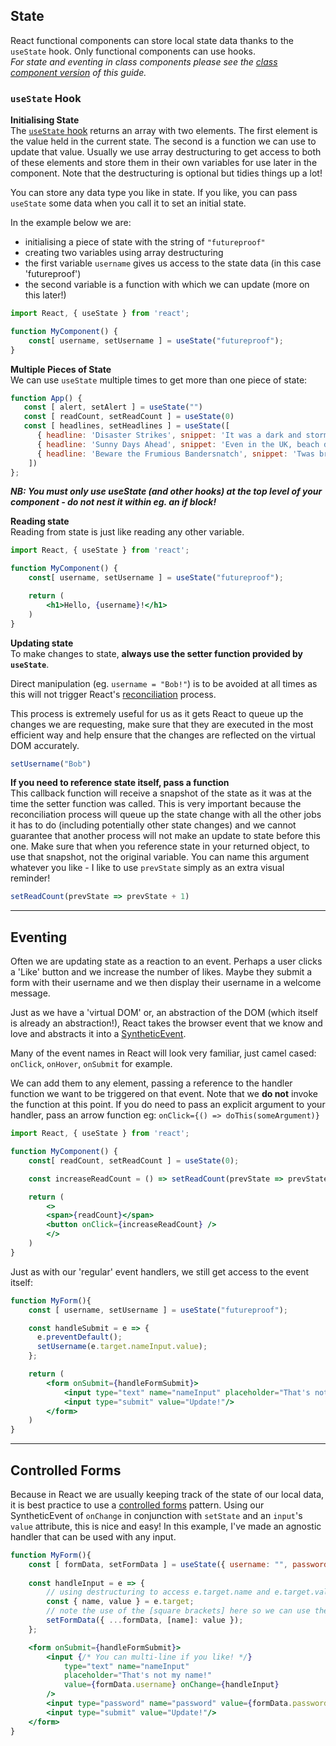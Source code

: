 ## State
React functional components can store local state data thanks to the `useState` hook. Only functional components can use hooks. \
_For state and eventing in class components please see the [class component version](https://github.com/getfutureproof/fp_guides_wiki/wiki/React-State-and-Eventing-(Class-Components)) of this guide._

### `useState` Hook
**Initialising State** \
The [`useState` hook](https://reactjs.org/docs/hooks-state.html) returns an array with two elements. The first element is the value held in the current state. The second is a function we can use to update that value. Usually we use array destructuring to get access to both of these elements and store them in their own variables for use later in the component. Note that the destructuring is optional but tidies things up a lot!

You can store any data type you like in state. If you like, you can pass `useState` some data when you call it to set an initial state.

In the example below we are:
- initialising a piece of state with the string of `"futureproof"`
- creating two variables using array destructuring
- the first variable `username` gives us access to the state data (in this case 'futureproof')
- the second variable is a function with which we can update (more on this later!)

```jsx
import React, { useState } from 'react';

function MyComponent() {
    const[ username, setUsername ] = useState("futureproof");
}
```

**Multiple Pieces of State** \
We can use `useState` multiple times to get more than one piece of state:

```jsx
function App() {
   const [ alert, setAlert ] = useState("")
   const [ readCount, setReadCount ] = useState(0)
   const [ headlines, setHeadlines ] = useState([
      { headline: 'Disaster Strikes', snippet: 'It was a dark and stormy night...'},
      { headline: 'Sunny Days Ahead', snippet: 'Even in the UK, beach days are still upon us.'},
      { headline: 'Beware the Frumious Bandersnatch', snippet: 'Twas brillig, and the slithy toves did fyre and gimble in the wabe.'}
    ])
};

```

**_NB: You must only use useState (and other hooks) at the top level of your component - do not nest it within eg. an if block!_**

**Reading state** \
Reading from state is just like reading any other variable.
```jsx
import React, { useState } from 'react';

function MyComponent() {
    const[ username, setUsername ] = useState("futureproof");

    return (
        <h1>Hello, {username}!</h1>
    )
}
```

**Updating state** \
To make changes to state, **always use the setter function provided by `useState`**.

Direct manipulation (eg. `username = "Bob!"`) is to be avoided at all times as this will not trigger React's [reconciliation](https://reactjs.org/docs/reconciliation.html) process.

This process is extremely useful for us as it gets React to queue up the changes we are requesting, make sure that they are executed in the most efficient way and help ensure that the changes are reflected on the virtual DOM accurately.

```jsx
setUsername("Bob")
```


**If you need to reference state itself, pass a function** \
This callback function will receive a snapshot of the state as it was at the time the setter function was called. This is very important because the reconciliation process will queue up the state change with all the other jobs it has to do (including potentially other state changes) and we cannot guarantee that another process will not make an update to state before this one. Make sure that when you reference state in your returned object, to use that snapshot, not the original variable. You can name this argument whatever you like - I like to use `prevState` simply as an extra visual reminder!

```jsx
setReadCount(prevState => prevState + 1)
```

***

## Eventing
Often we are updating state as a reaction to an event. Perhaps a user clicks a 'Like' button and we increase the number of likes. Maybe they submit a form with their username and we then display their username in a welcome message.

Just as we have a 'virtual DOM' or, an abstraction of the DOM (which itself is already an abstraction!), React takes the browser event that we know and love and abstracts it into a [SyntheticEvent](https://reactjs.org/docs/events.html).

Many of the event names in React will look very familiar, just camel cased: `onClick`, `onHover`, `onSubmit` for example.

We can add them to any element, passing a reference to the handler function we want to be triggered on that event. Note that we **do not** invoke the function at this point. If you do need to pass an explicit argument to your handler, pass an arrow function eg: `onClick={() => doThis(someArgument)}`

```jsx
import React, { useState } from 'react';

function MyComponent() {
    const[ readCount, setReadCount ] = useState(0);

    const increaseReadCount = () => setReadCount(prevState => prevState + 1)

    return (
        <>
        <span>{readCount}</span>
        <button onClick={increaseReadCount} />
        </>
    )
}
```

Just as with our 'regular' event handlers, we still get access to the event itself:
```jsx
function MyForm(){
    const [ username, setUsername ] = useState("futureproof");

    const handleSubmit = e => {
      e.preventDefault();
      setUsername(e.target.nameInput.value);
    };

    return (
        <form onSubmit={handleFormSubmit}>
            <input type="text" name="nameInput" placeholder="That's not my name!"/>
            <input type="submit" value="Update!"/>
        </form>
    )
}
```

---

## Controlled Forms
Because in React we are usually keeping track of the state of our local data, it is best practice to use a [controlled forms](https://reactjs.org/docs/forms.html#controlled-components) pattern. Using our SyntheticEvent of `onChange` in conjunction with `setState` and an `input`'s `value` attribute, this is nice and easy! In this example, I've made an agnostic handler that can be used with any input.
```jsx
function MyForm(){
    const [ formData, setFormData ] = useState({ username: "", password: "" })
    
    const handleInput = e => {
        // using destructuring to access e.target.name and e.target.value
        const { name, value } = e.target;
        // note the use of the [square brackets] here so we can use the name variable (instead of accessing a key of .name)
        setFormData({ ...formData, [name]: value }); 
    };

    <form onSubmit={handleFormSubmit}>
        <input {/* You can multi-line if you like! */}
            type="text" name="nameInput" 
            placeholder="That's not my name!"
            value={formData.username} onChange={handleInput}
        />
        <input type="password" name="password" value={formData.password} onChange={handleInput} />
        <input type="submit" value="Update!"/>
    </form>
}
```